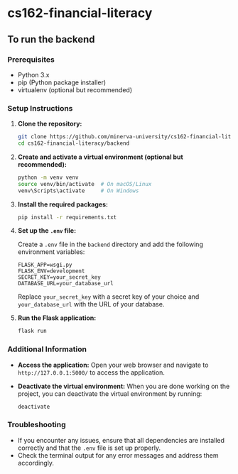 # cs162-financial-literacy

## To run the backend

### Prerequisites

- Python 3.x
- pip (Python package installer)
- virtualenv (optional but recommended)

### Setup Instructions

1. **Clone the repository:**

   ```sh
   git clone https://github.com/minerva-university/cs162-financial-literacy.git
   cd cs162-financial-literacy/backend
   ```

2. **Create and activate a virtual environment (optional but recommended):**

   ```sh
   python -m venv venv
   source venv/bin/activate  # On macOS/Linux
   venv\Scripts\activate     # On Windows
   ```

3. **Install the required packages:**

   ```sh
   pip install -r requirements.txt
   ```

4. **Set up the `.env` file:**

   Create a `.env` file in the `backend` directory and add the following environment variables:

   ```env
   FLASK_APP=wsgi.py
   FLASK_ENV=development
   SECRET_KEY=your_secret_key
   DATABASE_URL=your_database_url
   ```

   Replace `your_secret_key` with a secret key of your choice and `your_database_url` with the URL of your database.

5. **Run the Flask application:**

   ```sh
   flask run
   ```

### Additional Information

- **Access the application:**
  Open your web browser and navigate to `http://127.0.0.1:5000/` to access the application.

- **Deactivate the virtual environment:**
  When you are done working on the project, you can deactivate the virtual environment by running:

  ```sh
  deactivate
  ```

### Troubleshooting

- If you encounter any issues, ensure that all dependencies are installed correctly and that the `.env` file is set up properly.
- Check the terminal output for any error messages and address them accordingly.
